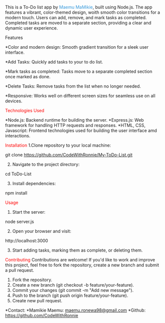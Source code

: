This is a To-Do list app by <span style="color: #3498db;">Maemu MaMikie</span>, built using Node.js. 
The app features a vibrant, color-themed design, woith smooth color transitions for a modern touch. Users can add, remove, and mark tasks as completed. Completed tasks are moved to a separate section, providing a clear and dynamic user experience.

<span styles="color: red;">Features</span>

*<span style="bold;">Color and modern design:</span>
Smooth gradient transition for a sleek user interface.

*<span style="bold;">Add Tasks:</span>
Quickly add tasks to your to do list.

*<span style="bold;">Mark tasks as completed:</span>
Tasks move to a separate completed section once marked as done.

*<span style="bold;">Delete Tasks:</span>
Remove tasks from the list when no longer needed.

*<span style="bold;">Responsive:</span>
Works well on different screen sizes for seamless use on all devices.

<span style="color: red;">Technologies  Used</span>

*<span style="bold;">Node.js:</span>
Backend runtime for building the server.
*<span style="bold;">Express.js:</span>
Web framework for handling HTTP requests and responses.
*<span style="bold;">HTML, CSS, Javascript:</span>
Frontend technologies used for building the user interface amd interactions.

<span style="color: red;">Installation</span>
1.Clone repository to your local machine:

git clone
https://github.com/CodeWithRonnie/My-ToDo-List.git

2. Navigate to the project directory:

cd ToDo-List

3. Install dependencies:

npm install

<span style="color: red;">Usage</span>
1. Start the server:

node server.js

2. Open your browser and visit:

http://localhost:3000

3. Start adding tasks, marking them as complete, or deleting them.

<span style="color: red;">Contributing</span>
Contributions are welcome! If you'd like to work and improve this project, feel free to fork the repository,
create a new branch and submit a pull request.

1. Fork the repository.
2. Create a new branch (git checkout -b feature/your-feature).
3. Commit your changes (git commit -m "Add new message").
4. Push to the branch (git push origin feature/your-feature).
5. Create new pull request.

*<span style="bold;">Contact:</span>
*<span style="bold;">Mamikie Maemu:</span> maemu.ronewa98@gmail.com
*<span style="bold;">Github:</span> https://github.com/CodeWithRonnie





